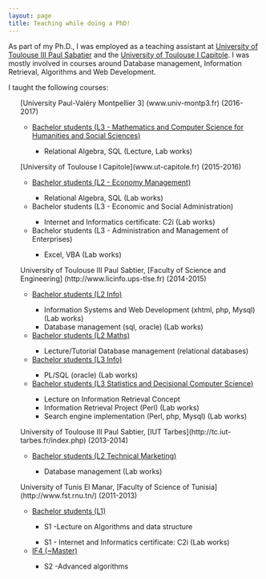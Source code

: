 ```yaml
---
layout: page
title: Teaching while doing a PhD!
---
```


As part of my Ph.D., I was employed as a teaching assistant at [University of Toulouse III Paul Sabatier](http://www.univ-tlse3.fr/) and the [University of Toulouse I Capitole](www.ut-capitole.fr). I was mostly involved in courses around Database management, Information Retrieval, Algorithms and Web Development. 

I taught the following courses:

<ul> [University Paul-Valéry Montpellier 3] (www.univ-montp3.fr) (2016-2017)	
	<ul> 
		<li><a href="http://ufr6.univ-montp3.fr/index.php/licences/94-categorie-licences-miashs" title="L3 miashs">Bachelor students (L3 - Mathematics and Computer Science for Humanities and Social Sciences)</a></li>
		<ul> <li> Relational Algebra, SQL (Lecture, Lab works) </li> </ul> 
	</ul>
</ul>

<ul> [University of Toulouse I Capitole](www.ut-capitole.fr) (2015-2016)	
	<ul> 
		<li><a href="http://www.ut-capitole.fr/formations/nos-diplomes/licences/licence-l1-l2-mention-economie-parcours-economie-et-gestion-310345.kjsp" title="L2 Eco Management">Bachelor students (L2 - Economy Management)</a></li>
			<ul> <li> Relational Algebra, SQL (Lab works) </li>  </ul> 
		<li>Bachelor students (L3 - Economic and Social Administration)</li>
			<ul> <li> Internet and Informatics certificate: C2i (Lab works) </li> </ul> 
				<li>Bachelor students (L3 - Administration and Management of Enterprises)</li>
			<ul> <li> Excel, VBA (Lab works) </li>  </ul> 
	</ul>
</ul>

<ul> University of Toulouse III Paul Sabtier, [Faculty of Science and Engineering] (http://www.licinfo.ups-tlse.fr) (2014-2015)	
	<ul>
		<li><a href="http://licinfo.deptinfo.fr/" title="L2 Info">Bachelor students (L2 Info)</a></li>
			<ul> 
				<li> Information Systems and Web Development (xhtml, php, Mysql) (Lab works) </li> 
				<li>  Database management (sql, oracle) (Lab works) </li>
			</ul> 
				<li><a href="http://www.math.univ-toulouse.fr/l21/index.php" title="L2 Math"> Bachelor students (L2 Maths)</a></li>
			<ul> <li> Lecture/Tutorial Database management (relational databases) </li></ul> 
			<li><a href="http://www.licinfo.ups-tlse.fr" title="Computer Science Programme">Bachelor students (L3 Info)</a></li>
			<ul clas="level3">
				<li> PL/SQL (oracle) (Lab works)</li>
			</ul>
			<li><a href="http://www.iupsid.ups-tlse.fr" title="Statistics and Decisional Computer Science">Bachelor students (L3 Statistics and Decisional Computer Science)</a></li>
			<ul clas="level3">
				<li>Lecture on Information Retrieval Concept</li>
				<li>Information Retrieval Project (Perl) (Lab works) </li>
				<li>Search engine implementation (Perl, php, Mysql) (Lab works) </li>
			</ul>
	</ul>
</ul>

<ul> University of Toulouse III Paul Sabtier, [IUT Tarbes](http://tc.iut-tarbes.fr/index.php) (2013-2014)
	<ul> 
		<li><a href="http://tc.iut-tarbes.fr/index.php" title="L2 tc">Bachelor students (L2 Technical Marketing)</a></li>
		<ul> <li>  Database management (Lab works) </li></ul> 
	</ul>
</ul>

<ul> University of Tunis El Manar, [Faculty of Science of Tunisia](http://www.fst.rnu.tn/) (2011-2013)
<ul> 
	<li><a href="http://www.fst.rnu.tn/fr/" title="L2 Math">Bachelor students (L1)</a></li>
	<ul> <li> S1 -Lecture on Algorithms and data structure </li></ul> 
	<ul> <li> S1 - Internet and Informatics certificate: C2i (Lab works) </li></ul> 
	<li><a href="http://www.fst.rnu.tn/fr/" title="L2 Math">IF4 (~Master) </a></li>								
	<ul> <li> S2 -Advanced algorithms </li></ul> 
</ul>
</ul>
